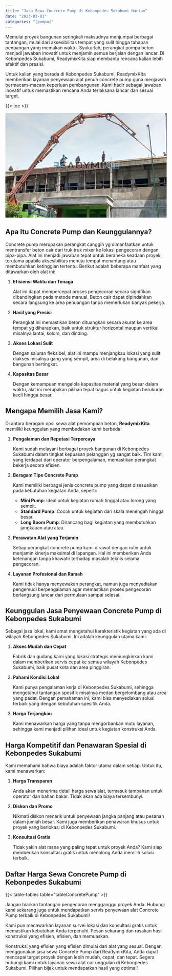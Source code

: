 ```yaml
---
title: "Jasa Sewa Concrete Pump di Kebonpedes Sukabumi Harian"
date: "2023-03-01"
categories: "[pompa]"
---
```


Memulai proyek bangunan seringkali maksudnya menjumpai berbagai tantangan, mulai dari aksesibilitas tempat yang sulit hingga tahapan penuangan yang memakan waktu. Syukurlah, perangkat pompa beton menjadi jawaban inovatif untuk menjamin semua berjalan dengan lancar. Di Kebonpedes Sukabumi, ReadymixKita siap membantu rencana kalian lebih efektif dan presisi.

Untuk kalian yang berada di Kebonpedes Sukabumi, ReadymixKita memberikan layanan penyewaan alat penuh concrete pump guna menjawab bermacam-macam keperluan pembangunan. Kami hadir sebagai jawaban inovatif untuk memastikan rencana Anda terlaksana lancar dan sesuai target.

{{< toc >}}

![Jasa Sewa Concrete Pump di Kebonpedes Sukabumi Harian](/images/pompa/sewa-pompa-05.jpg)

## Apa Itu Concrete Pump dan Keunggulannya?

Concrete pump merupakan perangkat canggih yg dimanfaatkan untuk mentransfer beton cair dari truk truk mixer ke lokasi pengecoran dengan pipa-pipa. Alat ini menjadi jawaban tepat untuk beraneka keadaan proyek, terutama apabila aksesibilitas menuju tempat menantang atau membutuhkan ketinggian tertentu. Berikut adalah beberapa manfaat yang ditawarkan oleh alat ini:

1. **Efisiensi Waktu dan Tenaga**

   Alat ini dapat mempercepat proses pengecoran secara signifikan dibandingkan pada metode manual. Beton cair dapat dipindahkan secara langsung ke area penuangan tanpa memerlukan banyak pekerja.

2. **Hasil yang Presisi**

   Perangkat ini memastikan beton dituangkan secara akurat ke area tempat yg diharapkan, baik untuk struktur horizontal maupun vertikal misalnya lantai, kolom, dan dinding.

3. **Akses Lokasi Sulit**

   Dengan saluran fleksibel, alat ini mampu menjangkau lokasi yang sulit diakses misalnya gang yang sempit, area di belakang bangunan, dan bangunan bertingkat.

4. **Kapasitas Besar**

   Dengan kemampuan mengelola kapasitas material yang besar dalam waktu, alat ini merupakan pilihan tepat bagus untuk kegiatan berukuran kecil hingga besar.

## Mengapa Memilih Jasa Kami?

Di antara beragam opsi sewa alat pemompaan beton, **ReadymixKita** memiliki keunggulan yang membedakan kami berbeda:

1. **Pengalaman dan Reputasi Terpercaya**

   Kami sudah melayani berbagai proyek bangunan di Kebonpedes Sukabumi dalam tingkat kepuasan pelanggan yg sangat baik. Tim kami, yang terdapat dari operator berpengalaman, memastikan perangkat bekerja secara efisien.

2. **Beragam Tipe Concrete Pump**

   Kami memiliki berbagai jenis concrete pump yang dapat disesuaikan pada kebutuhan kegiatan Anda, seperti:
   - **Mini Pump**: Ideal untuk kegiatan rumah tinggal atau lorong yang sempit.
   - **Standard Pump**: Cocok untuk kegiatan dari skala menengah hingga besar.
   - **Long Boom Pump**: Dirancang bagi kegiatan yang membutuhkan jangkauan atau atau.

3. **Perawatan Alat yang Terjamin**

   Setiap perangkat concrete pump kami dirawat dengan rutin untuk menjamin kinerja maksimal di lapangan. Hal ini memberikan Anda ketenangan tanpa khawatir terhadap masalah teknis selama pengecoran.

4. **Layanan Profesional dan Ramah**

   Kami tidak hanya menyewakan perangkat, namun juga menyediakan pengemudi berpengalaman agar memastikan proses pengecoran berlangsung lancar dari permulaan sampai selesai.

## Keunggulan Jasa Penyewaan Concrete Pump di Kebonpedes Sukabumi

Sebagai jasa lokal, kami amat mengetahui karakteristik kegiatan yang ada di wilayah Kebonpedes Sukabumi. Ini adalah keunggulan utama kami:

1. **Akses Mudah dan Cepat**

   Fabrik dan gudang kami yang lokasi strategis memungkinkan kami dalam memberikan servis cepat ke semua wilayah Kebonpedes Sukabumi, baik pusat kota dan area pinggiran.

2. **Pahami Kondisi Lokal**

   Kami punya pengalaman kerja di Kebonpedes Sukabumi, sehingga mengetahui tantangan spesifik misalnya medan bergelombang atau area yang padat. Dengan pemahaman ini, kami bisa menyediakan solusi terbaik yang dengan kebutuhan spesifik Anda.

3. **Harga Terjangkau**

   Kami menawarkan harga yang tanpa mengorbankan mutu layanan, sehingga kami menjadi pilihan ideal untuk kegiatan konstruksi Anda.

## Harga Kompetitif dan Penawaran Spesial di Kebonpedes Sukabumi

Kami memahami bahwa biaya adalah faktor utama dalam setiap. Untuk itu, kami menawarkan:

1. **Harga Transparan**

   Anda akan menerima detail harga sewa alat, termasuk tambahan untuk operator dan bahan bakar. Tidak akan ada biaya tersembunyi.

2. **Diskon dan Promo**

   Nikmati diskon menarik untuk penyewaan jangka panjang atau pesanan dalam jumlah besar. Kami juga memberikan penawaran khusus untuk proyek yang berlokasi di Kebonpedes Sukabumi.

3. **Konsultasi Gratis**

   Tidak yakin alat mana yang paling tepat untuk proyek Anda? Kami siap memberikan konsultasi gratis untuk menolong Anda memilih solusi terbaik.

## Daftar Harga Sewa Concrete Pump di Kebonpedes Sukabumi

{{< table-tables table="tableConcretePump" >}}

Jangan biarkan tantangan pengecoran mengganggu proyek Anda. Hubungi kami sekarang juga untuk mendapatkan servis penyewaan alat Concrete Pump terbaik di Kebonpedes Sukabumi!

Kami pun menawarkan layanan survei lokasi dan konsultasi gratis untuk memastikan kebutuhan Anda terpenuhi. Pesan sekarang dan rasakan hasil konstruksi yang efisien, efisien, dan memuaskan.

Konstruksi yang efisien yang efisien dimulai dari alat yang sesuai. Dengan menggunakan jasa sewa Concrete Pump dari ReadymixKita, Anda dapat mencapai target proyek dengan lebih mudah, cepat, dan tepat. Segera hubungi kami untuk layanan sewa alat cor unggulan di Kebonpedes Sukabumi. Pilihan bijak untuk mendapatkan hasil yang optimal!